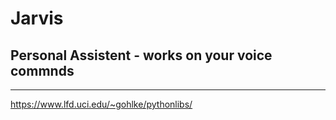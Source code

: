 # Jarvis

## Personal Assistent - works on your voice commnds

<hr>

https://www.lfd.uci.edu/~gohlke/pythonlibs/
